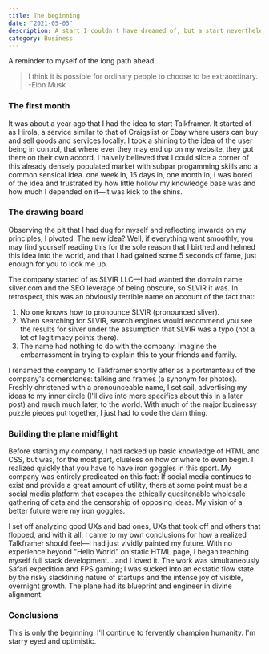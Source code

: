 ```yaml
---
title: The beginning
date: "2021-05-05"
description: A start I couldn't have dreamed of, but a start nevertheless. This is how I began my company.
category: Business
---
```


A reminder to myself of the long path ahead...

> I think it is possible 
> for ordinary people to
> choose to be extraordinary.
-Elon Musk

### The first month
It was about a year ago that I had the idea to start Talkframer. It started of as Hirola, a service similar to that of Craigslist or Ebay where users can buy and sell goods and services locally. I took a shining to the idea of the user being in control, that where ever they may end up on my website, they got there on their own accord. I naively believed that I could slice a corner of this already densely populated market with subpar progamming skills and a common sensical idea. one week in, 15 days in, one month in, I was bored of the idea and frustrated by how little hollow my knowledge base was and how much I depended on it—it was kick to the shins.

### The drawing board
Observing the pit that I had dug for myself and reflecting inwards on my principles, I pivoted. The new idea? Well, if everything went smoothly, you may find yourself reading this for the sole reason that I birthed and helmed this idea into the world, and that I had gained some 5 seconds of fame, just enough for you to look me up.

The company started of as SLVIR LLC—I had wanted the domain name silver.com and the SEO leverage of being obscure, so SLVIR it was. In retrospect, this was an obviously terrible name on account of the fact that:
1. No one knows how to pronounce SLVIR (pronounced sliver).
2. When searching for SLVIR, search engines would recommend you see the results for silver under the assumption that SLVIR was a typo (not a lot of legitimacy points there).
3. The name had nothing to do with the company. Imagine the embarrassment in trying to explain this to your friends and family.

I renamed the company to Talkframer shortly after as a portmanteau of the company's cornerstones: talking and frames (a synonym for photos). Freshly christened with a pronounceable name, I set sail, advertising my ideas to my inner circle (I'll dive into more specifics about this in a later post) and much much later, to the world. With much of the major businessy puzzle pieces put together, I just had to code the darn thing.

### Building the plane midflight
Before starting my company, I had racked up basic knowledge of HTML and CSS, but was, for the most part, clueless on how or where to even begin. I realized quickly that you have to have iron goggles in this sport. My company was entirely predicated on this fact: If social media continues to exist and provide a great amount of utility, there at some point must be a social media platform that escapes the ethically quesitonable wholesale gathering of data and the censorship of opposing ideas. My vision of a better future were my iron goggles.

I set off analyzing good UXs and bad ones, UXs that took off and others that flopped, and with it all, I came to my own conclusions for how a realized Talkframer should feel—I had just vividly painted my future. With no experience beyond "Hello World" on static HTML page, I began teaching myself full stack development... and I loved it. The work was simultaneously Safari expedition and FPS gaming; I was sucked into an ecstatic flow state by the risky slacklining nature of startups and the intense joy of visible, overnight growth. The plane had its blueprint and engineer in divine alignment.

### Conclusions
This is only the beginning. I'll continue to fervently champion humanity. I'm starry eyed and optimistic.
